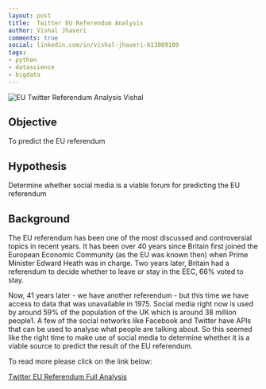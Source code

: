 ```yaml
--- 
layout: post 
title:  Twitter EU Referendum Analysis
author: Vishal Jhaveri
comments: true 
social: linkedin.com/in/vishal-jhaveri-b13089109
tags: 
- python 
- datascience
- bigdata 
---
```


![EU Twitter Referendum Analysis Vishal](../images/vish_eu.jp2)

## Objective

To predict the EU referendum

## Hypothesis 

Determine whether social media is a viable forum for predicting the EU referendum

## Background

The EU referendum has been one of the most discussed and controversial topics in recent years. It has been over 40 years since Britain first joined the European Economic Community (as the EU was known then) when Prime Minister Edward Heath was in charge. Two years later, Britain had a referendum to decide whether to leave or stay in the EEC, 66% voted to stay.

Now, 41 years later - we have another referendum - but this time we have access to data that was unavailable in 1975. Social media right now is used by around 59% of the population of the UK which is around 38 million people1. A few of the social networks like Facebook and Twitter have APIs that can be used to analyse what people are talking about. So this seemed like the right time to make use of social media to determine whether it is a viable source to predict the result of the EU referendum.

To read more please click on the link below:

[Twitter EU Referendum Full Analysis](http://www.capgemini.com/blog/insights-data-blog/2016/09/twitter-eu-referendum-analysis-by-vishal-jhaveri)

